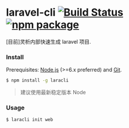 # laravel-cli [![Build Status](https://img.shields.io/circleci/project/lingxiteam/laravel-cli/master.svg)](https://circleci.com/gh/lingxiteam/laravel-cli) [![npm package](https://img.shields.io/npm/v/laravel-cli.svg)](https://www.npmjs.com/package/laravel-cli)

[目前]灵析内部快速生成 laravel 项目.

### Install

Prerequisites: [Node.js](https://nodejs.org/en/) (>=6.x preferred) and [Git](https://git-scm.com/).

```bash
$ npm install -g laracli
```

> 建议使用最新稳定版本 Node

### Usage

```bash
$ laracli init web
```
